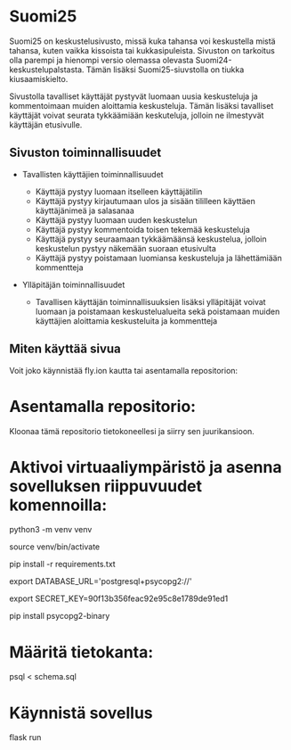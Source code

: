 # Suomi25

Suomi25 on keskustelusivusto, missä kuka tahansa voi keskustella mistä tahansa, kuten vaikka kissoista tai kukkasipuleista. Sivuston on tarkoitus olla parempi ja hienompi versio olemassa olevasta Suomi24-keskustelupalstasta. Tämän lisäksi Suomi25-siuvstolla on tiukka kiusaamiskielto.

Sivustolla tavalliset käyttäjät pystyvät luomaan uusia keskusteluja ja kommentoimaan muiden aloittamia keskusteluja. Tämän lisäksi tavalliset käyttäjät voivat seurata tykkäämiään keskuteluja, jolloin ne ilmestyvät käyttäjän etusivulle. 



## Sivuston toiminnallisuudet

* Tavallisten käyttäjien toiminnallisuudet
  - Käyttäjä pystyy luomaan itselleen käyttäjätilin
  - Käyttäjä pystyy kirjautumaan ulos ja sisään tililleen käyttäen käyttäjänimeä ja salasanaa
  - Käyttäjä pystyy luomaan uuden keskustelun
  - Käyttäjä pystyy kommentoida toisen tekemää keskusteluja
  - Käyttäjä pystyy seuraamaan tykkäämäänsä keskustelua, jolloin keskustelun pystyy näkemään suoraan etusivulta
  - Käyttäjä pystyy poistamaan luomiansa keskusteluja ja lähettämiään kommentteja

* Ylläpitäjän toiminnallisuudet
  - Tavallisen käyttäjän toiminnallisuuksien lisäksi ylläpitäjät voivat luomaan ja poistamaan keskustelualueita sekä poistamaan muiden käyttäjien aloittamia keskusteluita ja kommentteja

## Miten käyttää sivua

Voit joko käynnistää fly.ion kautta tai asentamalla repositorion:



# Asentamalla repositorio:

Kloonaa tämä repositorio tietokoneellesi ja siirry sen juurikansioon. 


# Aktivoi virtuaaliympäristö ja asenna sovelluksen riippuvuudet komennoilla:

python3 -m venv venv

source venv/bin/activate

pip install -r requirements.txt

export DATABASE_URL='postgresql+psycopg2://'

export SECRET_KEY=90f13b356feac92e95c8e1789de91ed1
 
pip install psycopg2-binary


# Määritä tietokanta:

psql < schema.sql

# Käynnistä sovellus

flask run
